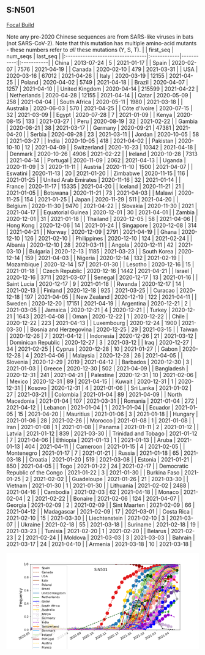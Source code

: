 

## S:N501
[Focal Build](https://nextstrain.org/groups/neherlab/ncov/S.N501)

Note any pre-2020 Chinese sequences are from SARS-like viruses in bats (not SARS-CoV-2).
Note that this mutation has multiple amino-acid mutants - these numbers refer to _all_ these mutations (Y, S, T).
|                                  | first_seq   |   num_seqs | last_seq   |
|:---------------------------------|:------------|-----------:|:-----------|
| China                            | 2013-07-24  |          5 | 2021-01-17 |
| Spain                            | 2020-02-07  |       7576 | 2021-04-19 |
| Canada                           | 2020-02-10  |        479 | 2021-03-31 |
| USA                              | 2020-03-16  |      67012 | 2021-04-26 |
| Italy                            | 2020-03-19  |      12155 | 2021-04-25 |
| Poland                           | 2020-04-02  |       5749 | 2021-04-18 |
| Brazil                           | 2020-04-07  |       1257 | 2021-04-10 |
| United Kingdom                   | 2020-04-14  |     215599 | 2021-04-22 |
| Netherlands                      | 2020-04-28  |      12155 | 2021-04-14 |
| Qatar                            | 2020-05-09  |        258 | 2021-04-04 |
| South Africa                     | 2020-05-11  |       1980 | 2021-03-18 |
| Australia                        | 2020-06-03  |        570 | 2021-04-25 |
| Côte d'Ivoire                    | 2020-07-15  |         32 | 2021-03-09 |
| Egypt                            | 2020-07-28  |          7 | 2021-01-09 |
| Kenya                            | 2020-08-15  |        133 | 2021-03-27 |
| Peru                             | 2020-08-19  |         32 | 2021-02-22 |
| Gambia                           | 2020-08-21  |         38 | 2021-03-17 |
| Germany                          | 2020-09-21  |      47381 | 2021-04-20 |
| Serbia                           | 2020-09-28  |         23 | 2021-03-11 |
| Jordan                           | 2020-10-05  |         58 | 2021-03-27 |
| India                            | 2020-10-05  |        418 | 2021-04-02 |
| Pakistan                         | 2020-10-10  |         12 | 2021-04-09 |
| Switzerland                      | 2020-10-23  |      10342 | 2021-04-18 |
| Denmark                          | 2020-10-26  |       4906 | 2021-02-22 |
| Ireland                          | 2020-10-28  |       7313 | 2021-04-14 |
| Portugal                         | 2020-11-09  |       2062 | 2021-04-13 |
| Uganda                           | 2020-11-09  |          3 | 2020-11-11 |
| Austria                          | 2020-11-10  |       1500 | 2021-04-07 |
| Eswatini                         | 2020-11-13  |         20 | 2021-01-20 |
| Zimbabwe                         | 2020-11-15  |        116 | 2021-01-25 |
| United Arab Emirates             | 2020-11-16  |         32 | 2021-01-14 |
| France                           | 2020-11-17  |      15335 | 2021-04-20 |
| Iceland                          | 2020-11-21  |         21 | 2021-01-05 |
| Botswana                         | 2020-11-21  |         73 | 2021-04-03 |
| Malawi                           | 2020-11-25  |        154 | 2021-01-25 |
| Japan                            | 2020-11-29  |        511 | 2021-04-20 |
| Belgium                          | 2020-11-30  |       9470 | 2021-04-22 |
| Slovakia                         | 2020-11-30  |       2021 | 2021-04-17 |
| Equatorial Guinea                | 2020-12-01  |         30 | 2021-04-01 |
| Zambia                           | 2020-12-01  |         31 | 2021-01-18 |
| Thailand                         | 2020-12-05  |         58 | 2021-04-06 |
| Hong Kong                        | 2020-12-06  |         14 | 2021-01-24 |
| Singapore                        | 2020-12-08  |        314 | 2021-04-21 |
| Norway                           | 2020-12-09  |       2791 | 2021-04-19 |
| Ghana                            | 2020-12-10  |        126 | 2021-02-10 |
| Philippines                      | 2020-12-10  |        124 | 2021-02-24 |
| Albania                          | 2020-12-10  |         28 | 2021-03-11 |
| Angola                           | 2020-12-11  |         42 | 2021-03-10 |
| Bulgaria                         | 2020-12-13  |       1185 | 2021-03-23 |
| South Korea                      | 2020-12-14  |        159 | 2021-04-03 |
| Nigeria                          | 2020-12-14  |        132 | 2021-02-19 |
| Mozambique                       | 2020-12-14  |         57 | 2021-01-30 |
| Lesotho                          | 2020-12-16  |         15 | 2021-01-18 |
| Czech Republic                   | 2020-12-16  |       1442 | 2021-04-21 |
| Israel                           | 2020-12-16  |       3711 | 2021-03-07 |
| Senegal                          | 2020-12-17  |         13 | 2021-01-16 |
| Saint Lucia                      | 2020-12-17  |          9 | 2021-01-18 |
| Rwanda                           | 2020-12-17  |         14 | 2021-02-13 |
| Finland                          | 2020-12-18  |        925 | 2021-03-25 |
| Curacao                          | 2020-12-18  |        197 | 2021-04-05 |
| New Zealand                      | 2020-12-19  |        122 | 2021-04-11 |
| Sweden                           | 2020-12-20  |      17151 | 2021-04-19 |
| Argentina                        | 2020-12-21  |          2 | 2021-03-05 |
| Jamaica                          | 2020-12-21  |          4 | 2020-12-21 |
| Turkey                           | 2020-12-21  |       1643 | 2021-04-08 |
| Oman                             | 2020-12-22  |          1 | 2020-12-22 |
| Chile                            | 2020-12-22  |        223 | 2021-04-13 |
| Luxembourg                       | 2020-12-24  |       1900 | 2021-03-30 |
| Bosnia and Herzegovina           | 2020-12-25  |         29 | 2021-03-15 |
| Taiwan                           | 2020-12-26  |          7 | 2021-04-12 |
| Indonesia                        | 2020-12-26  |         21 | 2021-03-12 |
| Dominican Republic               | 2020-12-27  |          3 | 2021-03-12 |
| Iraq                             | 2020-12-27  |         34 | 2021-02-25 |
| Cyprus                           | 2020-12-28  |         10 | 2021-01-27 |
| Gabon                            | 2020-12-28  |          4 | 2021-04-06 |
| Malaysia                         | 2020-12-28  |         26 | 2021-04-05 |
| Slovenia                         | 2020-12-29  |       2019 | 2021-04-12 |
| Barbados                         | 2020-12-30  |          3 | 2021-01-03 |
| Greece                           | 2020-12-30  |        502 | 2021-04-09 |
| Bangladesh                       | 2020-12-31  |        241 | 2021-04-21 |
| Palestine                        | 2020-12-31  |         10 | 2021-02-06 |
| Mexico                           | 2020-12-31  |         89 | 2021-04-15 |
| Kuwait                           | 2020-12-31  |          1 | 2020-12-31 |
| Kosovo                           | 2020-12-31  |          4 | 2021-01-06 |
| Sri Lanka                        | 2021-01-02  |         27 | 2021-03-21 |
| Colombia                         | 2021-01-04  |         89 | 2021-04-09 |
| North Macedonia                  | 2021-01-04  |        107 | 2021-03-31 |
| Romania                          | 2021-01-04  |        272 | 2021-04-12 |
| Lebanon                          | 2021-01-04  |          1 | 2021-01-04 |
| Ecuador                          | 2021-01-05  |         15 | 2021-04-20 |
| Mauritius                        | 2021-01-06  |          3 | 2021-01-18 |
| Hungary                          | 2021-01-06  |         28 | 2021-02-26 |
| Morocco                          | 2021-01-08  |          1 | 2021-01-08 |
| Iran                             | 2021-01-08  |          1 | 2021-01-08 |
| Panama                           | 2021-01-11  |          2 | 2021-01-12 |
| Latvia                           | 2021-01-12  |        839 | 2021-03-30 |
| Trinidad and Tobago              | 2021-01-12  |          7 | 2021-04-06 |
| Ethiopia                         | 2021-01-13  |          1 | 2021-01-13 |
| Aruba                            | 2021-01-13  |        404 | 2021-04-11 |
| Cameroon                         | 2021-01-15  |          4 | 2021-02-05 |
| Montenegro                       | 2021-01-17  |          7 | 2021-01-21 |
| Russia                           | 2021-01-18  |         65 | 2021-03-18 |
| Croatia                          | 2021-01-20  |        519 | 2021-03-08 |
| Estonia                          | 2021-01-21  |        850 | 2021-04-05 |
| Togo                             | 2021-01-22  |         24 | 2021-02-17 |
| Democratic Republic of the Congo | 2021-01-22  |          3 | 2021-01-30 |
| Burkina Faso                     | 2021-01-25  |          2 | 2021-02-02 |
| Guadeloupe                       | 2021-01-26  |         21 | 2021-03-30 |
| Vietnam                          | 2021-01-30  |          1 | 2021-01-30 |
| Lithuania                        | 2021-02-02  |       2488 | 2021-04-16 |
| Cambodia                         | 2021-02-03  |         62 | 2021-04-18 |
| Monaco                           | 2021-02-04  |          2 | 2021-02-22 |
| Bonaire                          | 2021-02-06  |        124 | 2021-04-07 |
| Georgia                          | 2021-02-09  |          2 | 2021-02-09 |
| Sint Maarten                     | 2021-02-09  |         66 | 2021-04-12 |
| Madagascar                       | 2021-02-09  |         17 | 2021-03-01 |
| Costa Rica                       | 2021-02-10  |         15 | 2021-03-30 |
| Liechtenstein                    | 2021-02-10  |          3 | 2021-03-07 |
| Ukraine                          | 2021-02-18  |         55 | 2021-03-18 |
| Suriname                         | 2021-02-18  |         19 | 2021-03-23 |
| Tunisia                          | 2021-02-20  |          1 | 2021-02-20 |
| Belarus                          | 2021-02-23  |          2 | 2021-02-24 |
| Moldova                          | 2021-03-03  |          3 | 2021-03-03 |
| Bahrain                          | 2021-03-17  |         24 | 2021-04-10 |
| Armenia                          | 2021-03-18  |         10 | 2021-03-18 |

![Overall trends S.N501](/overall_trends_figures/overall_trends_S.N501.png)